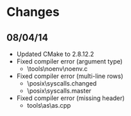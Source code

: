 Changes
=======

## 08/04/14 

* Updated CMake to 2.8.12.2
* Fixed compiler error (argument type)
  * \tools\noenv\noenv.c
* Fixed compiler error (multi-line rows)
  * \posix\syscalls.changed
  * \posix\syscalls.master
* Fixed compiler error (missing header)
  * tools\as\as.cpp